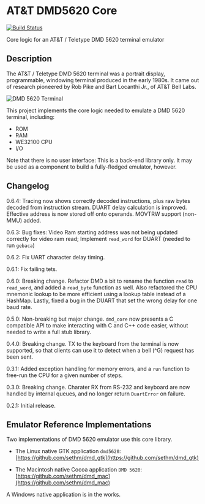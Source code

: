 # AT&T DMD5620 Core

[![Build Status](https://travis-ci.org/sethm/dmd_core.svg?branch=master)](https://travis-ci.org/sethm/dmd_core)

Core logic for an AT&T / Teletype DMD 5620 terminal emulator

## Description

The AT&T / Teletype DMD 5620 terminal was a portrait display,
programmable, windowing terminal produced in the early 1980s. It came
out of research pioneered by Rob Pike and Bart Locanthi Jr., of AT&T
Bell Labs.

![DMD 5620 Terminal](https://loomcom.com/images/pages/dmd_5620.jpg)

This project implements the core logic needed to emulate a DMD 5620
terminal, including:

- ROM
- RAM
- WE32100 CPU
- I/O

Note that there is no user interface: This is a back-end library only.
It may be used as a component to build a fully-fledged emulator,
however.

## Changelog

0.6.4: Tracing now shows correctly decoded instructions, plus raw
       bytes decoded from instruction stream. DUART delay calculation
       is improved. Effective address is now stored off onto
       operands. MOVTRW support (non-MMU) added.

0.6.3: Bug fixes: Video Ram starting address was not being
       updated correctly for video ram read; Implement
       `read_word` for DUART (needed to run `gebaca`)

0.6.2: Fix UART character delay timing.

0.6.1: Fix failing tets.

0.6.0: Breaking change. Refactor DMD a bit to rename the function
       `read` to `read_word`, and added a `read_byte` function
       as well. Also refactored the CPU mnemonic lookup to be
       more efficient using a lookup table instead of a HashMap.
       Lastly, fixed a bug in the DUART that set the wrong
       delay for one baud rate.

0.5.0: Non-breaking but major change. `dmd_core` now presents a
       C compatible API to make interacting with C and C++ code
       easier, without needed to write a full stub library.

0.4.0: Breaking change. TX to the keyboard from the terminal is
       now supported, so that clients can use it to detect when
       a bell (^G) request has been sent.

0.3.1: Added exception handling for memory errors, and a `run` function
       to free-run the CPU for a given number of steps.

0.3.0: Breaking change. Charater RX from RS-232 and keyboard are now
       handled by internal queues, and no longer return `DuartError`
       on failure.

0.2.1: Initial release.

## Emulator Reference Implementations

Two implementations of DMD 5620 emulator use this core library.

* The Linux native GTK application `dmd5620`: [https://github.com/sethm/dmd_gtk](https://github.com/sethm/dmd_gtk)

* The Macintosh native Cocoa application `DMD 5620`: [https://github.com/sethm/dmd_mac](https://github.com/sethm/dmd_mac)

A Windows native application is in the works.
